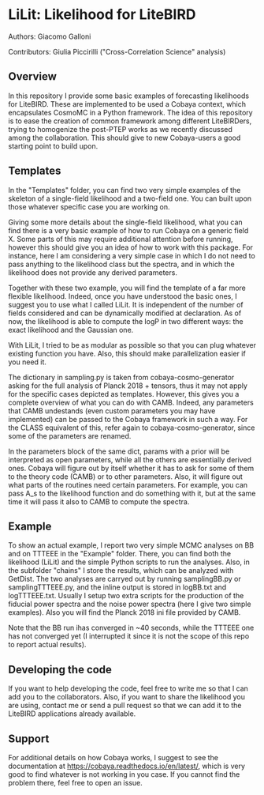 LiLit: Likelihood for LiteBIRD
==============================================

Authors: Giacomo Galloni

Contributors: Giulia Piccirilli ("Cross-Correlation Science" analysis)

Overview
--------
In this repository I provide some basic examples of forecasting likelihoods for LiteBIRD. These
are implemented to be used a Cobaya context, which encapsulates CosmoMC in a Python framework. 
The idea of this repository is to ease the creation of common framework among different 
LiteBIRDers, trying to homogenize the post-PTEP works as we recently discussed among the 
collaboration. This should give to new Cobaya-users a good starting point to build upon. 

Templates
---------

In the "Templates" folder, you can find two very simple examples of the 
skeleton of a single-field likelihood and a two-field one. You can built upon those whatever 
specific case you are working on. 

Giving some more details about the single-field likelihood, what you can find there is a very 
basic example of how to run Cobaya on a generic field X. Some parts of this may 
require additional attention before running, however this should give you an idea of how 
to work with this package. For instance, here I am considering a very simple case in which
I do not need to pass anything to the likelihood class but the spectra, and in which the
likelihood does not provide any derived parameters.

Together with these two example, you will find the template of a far more flexible likelihood.
Indeed, once you have understood the basic ones, I suggest you to use what I called LiLit.
It is independent of the number of fields considered and can be dynamically modified at
declaration. As of now, the likelihood is able to compute the logP in two different ways:
the exact likelihood and the Gaussian one.

With LiLit, I tried to be as modular as possible so that you can plug whatever existing function you have.
Also, this should make parallelization easier if you need it.

The dictionary in sampling.py is taken from cobaya-cosmo-generator asking for 
the full analysis of Planck 2018 + tensors, thus it may not apply for the specific 
cases depicted as templates. 
However, this gives you a complete overview of what you can do with CAMB. Indeed, any 
parameters that CAMB undestands (even custom parameters you may have implemented) can be 
passed to the Cobaya framework in such a way. For the CLASS equivalent of this, refer again 
to cobaya-cosmo-generator, since some of the parameters are renamed.

In the parameters block of the same dict, params with a prior will be interpreted as open parameters, 
while all the others are essentially derived ones. Cobaya will figure out by itself 
whether it has to ask for some of them to the theory code (CAMB) or to other parameters.
Also, it will figure out what parts of the routines need certain parameters. For example,
you can pass A_s to the likelihood function and do something with it, but at the same time
it will pass it also to CAMB to compute the spectra.

Example
---------------

To show an actual example, I report two very simple MCMC analyses on BB and on TTTEEE in the "Example" folder. 
There, you can find both the likelihood (LiLit) and the simple Python scripts to run the
analyses. Also, in the subfolder "chains" I store the results, which can be analyzed with GetDist.
The two analyses are carryed out by running samplingBB.py or samplingTTTEEE.py, and the inline output is stored
in logBB.txt and logTTTEEE.txt. Usually I setup two extra scripts for the production of the fiducial power spectra 
and the noise power spectra (here I give two simple examples). Also you will find the Planck 2018 ini file provided
by CAMB.

Note that the BB run ihas converged in ~40 seconds, while the TTTEEE one has not converged yet (I interrupted it
since it is not the scope of this repo to report actual results).

Developing the code
-------------------

If you want to help developing the code, feel free to write me so that I can add you to the collaborators.
Also, if you want to share the likelihood you are using, contact me or send a pull request 
so that we can add it to the LiteBIRD applications already available.

Support
-------

For additional details on how Cobaya works, I suggest to see the documentation at 
https://cobaya.readthedocs.io/en/latest/, which is very good to find whatever 
is not working in you case. If you cannot find the problem there, feel free to open an issue.
